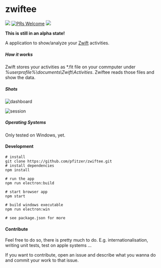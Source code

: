 # zwiftee
![](https://api.travis-ci.org/pfitzer/zwiftee.svg?branch=master) [![PRs Welcome](https://img.shields.io/badge/PRs-welcome-brightgreen.svg?style=flat-square)](http://makeapullrequest.com) [![](https://dependencyci.com/github/pfitzer/zwiftee/badge)](https://dependencyci.com/github/pfitzer/zwiftee)

**This is still in an alpha state!**

A application to show/analyze your [Zwift](https://zwift.com) activities.

##### How it works
Zwift stores your activities as *.fit file on your commputer under *%userprofile%\documents\Zwift\Activities*. Zwiftee reads those files and show the data.

##### Shots
![dashboard]

![session]

##### Operating Systems
Only tested on Windows, yet.

#### Development
````
# install
git clone https://github.com/pfitzer/zwiftee.git
# install dependencies
npm install

# run the app
npm run electron:build

# start browser app
npm start

# build windows executable
npm run electron:win

# see package.json for more
````

#### Contribute
Feel free to do so, there is pretty much to do. E.g. internationalisation, writing unit tests, test on apple systems ...

If you want to contribute, open an issue and describe what you wanna do and commit your work to that issue.

[dashboard]: https://www.mp-development.de/images/zwiftee/zwiftee_dashboard.PNG
[session]: https://www.mp-development.de/images/zwiftee/zwiftee_session.PNG